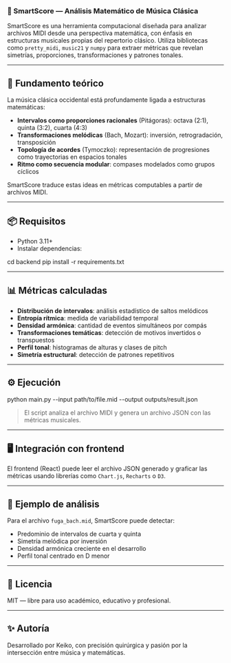 ### 🎼 SmartScore — Análisis Matemático de Música Clásica

SmartScore es una herramienta computacional diseñada para analizar archivos MIDI desde una perspectiva matemática, con énfasis en estructuras musicales propias del repertorio clásico. Utiliza bibliotecas como `pretty_midi`, `music21` y `numpy` para extraer métricas que revelan simetrías, proporciones, transformaciones y patrones tonales.

---

## 🧠 Fundamento teórico

La música clásica occidental está profundamente ligada a estructuras matemáticas:

- **Intervalos como proporciones racionales** (Pitágoras): octava (2:1), quinta (3:2), cuarta (4:3)
- **Transformaciones melódicas** (Bach, Mozart): inversión, retrogradación, transposición
- **Topología de acordes** (Tymoczko): representación de progresiones como trayectorias en espacios tonales
- **Ritmo como secuencia modular**: compases modelados como grupos cíclicos

SmartScore traduce estas ideas en métricas computables a partir de archivos MIDI.

---

## 📦 Requisitos

- Python 3.11+
- Instalar dependencias:

cd backend
pip install -r requirements.txt


---

## 📊 Métricas calculadas

- **Distribución de intervalos**: análisis estadístico de saltos melódicos
- **Entropía rítmica**: medida de variabilidad temporal
- **Densidad armónica**: cantidad de eventos simultáneos por compás
- **Transformaciones temáticas**: detección de motivos invertidos o transpuestos
- **Perfil tonal**: histogramas de alturas y clases de pitch
- **Simetría estructural**: detección de patrones repetitivos

---

## ⚙️ Ejecución

python main.py --input path/to/file.mid --output outputs/result.json


> El script analiza el archivo MIDI y genera un archivo JSON con las métricas musicales.

---

## 🖥️ Integración con frontend

El frontend (React) puede leer el archivo JSON generado y graficar las métricas usando librerías como `Chart.js`, `Recharts` o `D3`.

---

## 📐 Ejemplo de análisis

Para el archivo `fuga_bach.mid`, SmartScore puede detectar:

- Predominio de intervalos de cuarta y quinta
- Simetría melódica por inversión
- Densidad armónica creciente en el desarrollo
- Perfil tonal centrado en D menor

---

## 📜 Licencia

MIT — libre para uso académico, educativo y profesional.

---

## ✨ Autoría

Desarrollado por Keiko, con precisión quirúrgica y pasión por la intersección entre música y matemáticas.
